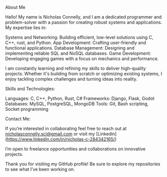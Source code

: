 About Me

Hello! My name is Nicholas Connelly, and I am a dedicated programmer and problem-solver with a passion for creating 
robust systems and applications. My expertise lies in:

Systems and Networking: Building efficient, low-level solutions using C, C++, rust, and Python.
App Development: Crafting user-friendly and functional applications.
Database Management: Designing and implementing reliable SQL and NoSQL databases.
Game Development: Developing engaging games with a focus on mechanics and performance.

I am constantly learning and refining my skills to deliver high-quality projects. Whether it's building from scratch 
or optimizing existing systems, I enjoy tackling complex challenges and turning ideas into reality.

Skills and Technologies:

Languages: C, C++, Python, Rust, C#
Frameworks: Django, Flask, Godot
Databases: MySQL, PostgreSQL, MongoDB
Tools: Git, Bash scripting, Socket programming

Contact Me:

If you’re interested in collaborating feel free to reach out at nicholasconnelly.sci@gmail.com or visit my [Linkedin]
(https://www.linkedin.com/in/nicholas-c-284342165/)

I’m open to freelance opportunities and collaborations on innovative projects.

Thank you for visiting my GitHub profile! Be sure to explore my repositories to see what I’ve been working on.
